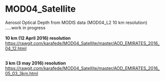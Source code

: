 # MOD04_Satellite
Aerosol Optical Depth from MODIS data (MOD04_L2 10 km resolution) <br>
.....work in progress <br>
<strong><br>10 km (12 April 2016) resolution<br></strong>
https://rawgit.com/karafede/MOD04_Satellite/master/AOD_EMIRATES_2016_04_12.html

<strong><br>3 km (3 may 2016) resolution<br></strong>
https://rawgit.com/karafede/MOD04_Satellite/master/AOD_EMIRATES_2016_05_03_3km.html
